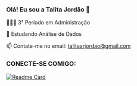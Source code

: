 ### Olá! Eu sou a Talita Jordão 🙂

  👩🏻‍🎓 3° Período em Administração
  
  🌱 Estudando Análise de Dados 
  
  📫 Contate-me no email: talitaarjordao@gmail.com
  
### CONECTE-SE COMIGO:

[![Readme Card](https://www.linkedin.com/in/talita-jord%C3%A3o-a42671237/)](https://github.com/talitajordao)
